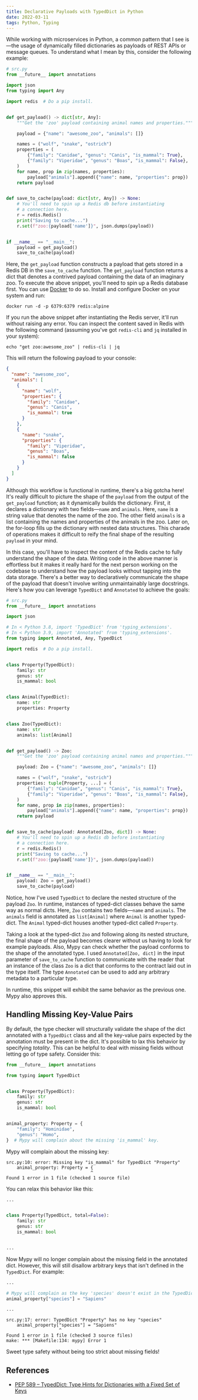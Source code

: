 ```yaml
---
title: Declarative Payloads with TypedDict in Python
date: 2022-03-11
tags: Python, Typing
---
```


While working with microservices in Python, a common pattern that I see is—the usage of dynamically filled dictionaries as payloads of REST APIs or message queues. To understand what I mean by this, consider the following example:


```python
# src.py
from __future__ import annotations

import json
from typing import Any

import redis  # Do a pip install.


def get_payload() -> dict[str, Any]:
    """Get the 'zoo' payload containing animal names and properties."""

    payload = {"name": "awesome_zoo", "animals": []}

    names = ("wolf", "snake", "ostrich")
    properties = (
        {"family": "Canidae", "genus": "Canis", "is_mammal": True},
        {"family": "Viperidae", "genus": "Boas", "is_mammal": False},
    )
    for name, prop in zip(names, properties):
        payload["animals"].append({"name": name, "properties": prop})
    return payload


def save_to_cache(payload: dict[str, Any]) -> None:
    # You'll need to spin up a Redis db before instantiating
    # a connection here.
    r = redis.Redis()
    print("Saving to cache...")
    r.set(f"zoo:{payload['name']}", json.dumps(payload))


if __name__ == "__main__":
    payload = get_payload()
    save_to_cache(payload)
```

Here, the `get_payload` function constructs a payload that gets stored in a Redis DB in the `save_to_cache` function. The `get_payload` function returns a dict that denotes a contrived payload containing the data of an imaginary zoo. To execute the above snippet, you'll need to spin up a Redis database first. You can use [Docker](https://www.docker.com/) to do so. Install and configure Docker on your system and run:

```
docker run -d -p 6379:6379 redis:alpine
```

If you run the above snippet after instantiating the Redis server, it'll run without raising any error. You can inspect the content saved in Redis with the following command (assuming you've got `redis-cli` and `jq` installed in your system):

```
echo "get zoo:awesome_zoo" | redis-cli | jq
```

This will return the following payload to your console:

```json
{
  "name": "awesome_zoo",
  "animals": [
    {
      "name": "wolf",
      "properties": {
        "family": "Canidae",
        "genus": "Canis",
        "is_mammal": true
      }
    },
    {
      "name": "snake",
      "properties": {
        "family": "Viperidae",
        "genus": "Boas",
        "is_mammal": false
      }
    }
  ]
}
```

Although this workflow is functional in runtime, there's a big gotcha here! It's really difficult to picture the shape of the `payload` from the output of the `get_payload` function; as it dynamically builds the dictionary. First, it declares a dictionary with two fields—`name` and `animals`. Here, `name` is a string value that denotes the name of the zoo. The other field `animals` is a list containing the names and properties of the animals in the zoo. Later on, the for-loop fills up the dictionary with nested data structures. This charade of operations makes it difficult to reify the final shape of the resulting `payload` in your mind.

In this case, you'll have to inspect the content of the Redis cache to fully understand the shape of the data. Writing code in the above manner is effortless but it makes it really hard for the next person working on the codebase to understand how the payload looks without tapping into the data storage. There's a better way to declaratively communicate the shape of the payload that doesn't involve writing unmaintainably large docstrings. Here's how you can leverage `TypedDict` and `Annotated` to achieve the goals:

```python
# src.py
from __future__ import annotations

import json

# In < Python 3.8, import 'TypedDict' from 'typing_extensions'.
# In < Python 3.9, import 'Annotated' from 'typing_extensions'.
from typing import Annotated, Any, TypedDict

import redis  # Do a pip install.


class Property(TypedDict):
    family: str
    genus: str
    is_mammal: bool


class Animal(TypedDict):
    name: str
    properties: Property


class Zoo(TypedDict):
    name: str
    animals: list[Animal]


def get_payload() -> Zoo:
    """Get the 'zoo' payload containing animal names and properties."""

    payload: Zoo = {"name": "awesome_zoo", "animals": []}

    names = ("wolf", "snake", "ostrich")
    properties: tuple[Property, ...] = (
        {"family": "Canidae", "genus": "Canis", "is_mammal": True},
        {"family": "Viperidae", "genus": "Boas", "is_mammal": False},
    )
    for name, prop in zip(names, properties):
        payload["animals"].append({"name": name, "properties": prop})
    return payload


def save_to_cache(payload: Annotated[Zoo, dict]) -> None:
    # You'll need to spin up a Redis db before instantiating
    # a connection here.
    r = redis.Redis()
    print("Saving to cache...")
    r.set(f"zoo:{payload['name']}", json.dumps(payload))


if __name__ == "__main__":
    payload: Zoo = get_payload()
    save_to_cache(payload)
```

Notice, how I've used `TypedDict` to declare the nested structure of the payload `Zoo`. In runtime, instances of typed-dict classes behave the same way as normal dicts. Here, `Zoo` contains two fields—`name` and `animals`. The `animals` field is annotated as `list[Animal]` where `Animal` is another typed-dict. The `Animal` typed-dict houses another typed-dict called `Property`.

Taking a look at the typed-dict `Zoo` and following along its nested structure, the final shape of the payload becomes clearer without us having to look for example payloads. Also, Mypy can check whether the payload conforms to the shape of the annotated type. I used `Annotated[Zoo, dict]` in the input parameter of `save_to_cache`  function to communicate with the reader that an instance of the class `Zoo` is a dict that conforms to the contract laid out in the type itself. The type `Annotated` can be used to add any arbitrary metadata to a particular type.

In runtime, this snippet will exhibit the same behavior as the previous one. Mypy also approves this.

## Handling Missing Key-Value Pairs

By default, the type checker will structurally validate the shape of the dict annotated with a `TypedDict` class and all the key-value pairs expected by the annotation must be present in the dict. It's possible to lax this behavior by specifying *totality*. This can be helpful to deal with missing fields without letting go of type safety. Consider this:

```python
from __future__ import annotations

from typing import TypedDict


class Property(TypedDict):
    family: str
    genus: str
    is_mammal: bool


animal_property: Property = {
    "family": "Hominidae",
    "genus": "Homo",
}  # Mypy will complain about the missing 'is_mammal' key.
```

Mypy will complain about the missing key:

```
src.py:10: error: Missing key "is_mammal" for TypedDict "Property"
    animal_property: Property = {
                                ^
Found 1 error in 1 file (checked 1 source file)
```

You can relax this behavior like this:

```python
...


class Property(TypedDict, total=False):
    family: str
    genus: str
    is_mammal: bool


...
```

Now Mypy will no longer complain about the missing field in the annotated dict. However, this will still disallow arbitrary keys that isn't defined in the `TypedDict`. For example:

```python
...

# Mypy will complain as the key 'species' doesn't exist in the TypedDict.
animal_property["species"] = "Sapiens"

...
```

```
src.py:17: error: TypedDict "Property" has no key "species"
    animal_property["species"] = "Sapiens"
                    ^
Found 1 error in 1 file (checked 3 source files)
make: *** [Makefile:134: mypy] Error 1

```

Sweet type safety without being too strict about missing fields!

## References

* [PEP 589 – TypedDict: Type Hints for Dictionaries with a Fixed Set of Keys](https://peps.python.org/pep-0589/)
